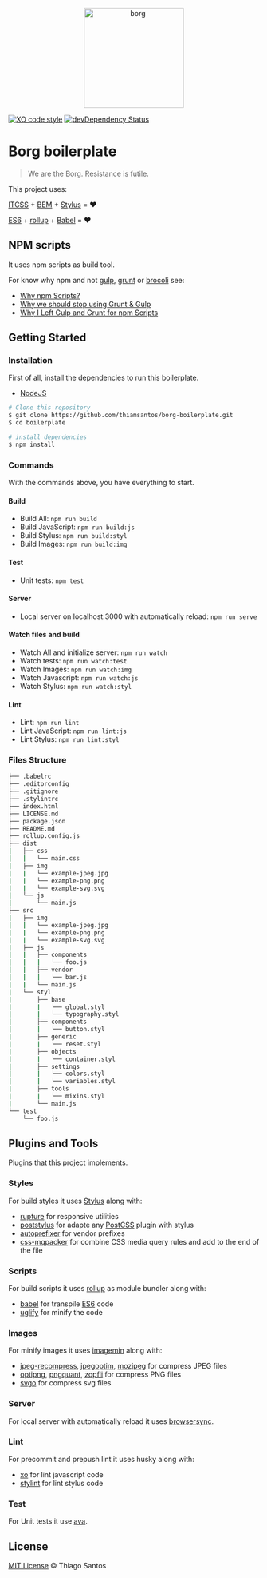<p align="center">
  <img src="https://github.com/thiamsantos/borg-boilerplate/raw/master/logo-borg.jpg" width="200" alt="borg">
</p>

[![XO code style](https://img.shields.io/badge/code_style-XO-5ed9c7.svg)](https://github.com/sindresorhus/xo)
[![devDependency Status](https://david-dm.org/thiamsantos/boilerplate/dev-status.svg)](https://david-dm.org/thiamsantos/boilerplate#info=devDependencies)

# Borg boilerplate
> We are the Borg. Resistance is futile.

This project uses:

[ITCSS](http://itcss.io/) + [BEM](http://getbem.com/) + [Stylus](http://stylus-lang.com/) = :heart:

[ES6](http://www.ecma-international.org/ecma-262/6.0/) + [rollup](http://rollupjs.org/) + [Babel](http://babeljs.io/) = :heart:

## NPM scripts
It uses npm scripts as build tool.

For know why npm and not [gulp](http://gulpjs.com/), [grunt](http://gruntjs.com/) or [brocoli](http://broccolijs.com/) see:
- [Why npm Scripts?](https://css-tricks.com/why-npm-scripts/)
- [Why we should stop using Grunt & Gulp](https://www.keithcirkel.co.uk/why-we-should-stop-using-grunt/)
- [Why I Left Gulp and Grunt for npm Scripts](https://medium.freecodecamp.com/why-i-left-gulp-and-grunt-for-npm-scripts-3d6853dd22b8#.2kksm6vo8)

## Getting Started
### Installation
First of all, install the dependencies to run this boilerplate.
- [NodeJS](https://nodejs.org/en/)

```sh
# Clone this repository
$ git clone https://github.com/thiamsantos/borg-boilerplate.git
$ cd boilerplate

# install dependencies
$ npm install
```

### Commands
With the commands above, you have everything to start.

#### Build
- Build All: `npm run build`
- Build JavaScript: `npm run build:js`
- Build Stylus: `npm run build:styl`
- Build Images: `npm run build:img`

#### Test
- Unit tests: `npm test`

#### Server
- Local server on localhost:3000 with automatically reload: `npm run serve`

#### Watch files and build
- Watch All and initialize server: `npm run watch`
- Watch tests: `npm run watch:test`
- Watch Images: `npm run watch:img`
- Watch Javascript: `npm run watch:js`
- Watch Stylus: `npm run watch:styl`

#### Lint
- Lint: `npm run lint`
- Lint JavaScript: `npm run lint:js`
- Lint Stylus: `npm run lint:styl`

### Files Structure
```sh
├── .babelrc
├── .editorconfig
├── .gitignore
├── .stylintrc
├── index.html
├── LICENSE.md
├── package.json
├── README.md
├── rollup.config.js
├── dist
|   ├── css
|   |   └── main.css
|   ├── img
|   |   └── example-jpeg.jpg
|   |   └── example-png.png
|   |   └── example-svg.svg
|   └── js
|       └── main.js
├── src
|   ├── img
|   |   └── example-jpeg.jpg
|   |   └── example-png.png
|   |   └── example-svg.svg
|   ├── js
|   |   ├── components
|   |   |   └── foo.js
|   |   ├── vendor
|   |   |   └── bar.js
|   |   └── main.js
|   └── styl
|       ├── base
|       |   └── global.styl
|       |   └── typography.styl
|       ├── components
|       |   └── button.styl
|       ├── generic
|       |   └── reset.styl
|       ├── objects
|       |   └── container.styl
|       ├── settings
|       |   └── colors.styl
|       |   └── variables.styl
|       ├── tools
|       |   └── mixins.styl
|       └── main.js
└── test
    └── foo.js
```

## Plugins and Tools
Plugins that this project implements.

### Styles
For build styles it uses [Stylus](http://stylus-lang.com/) along with:
- [rupture](http://jescalan.github.io/rupture/) for responsive utilities
- [poststylus](https://github.com/seaneking/poststylus) for adapte any [PostCSS](http://postcss.org/) plugin with stylus
- [autoprefixer](https://github.com/postcss/autoprefixer) for vendor prefixes
- [css-mqpacker](https://github.com/hail2u/node-css-mqpacker) for combine CSS media query rules and add to the end of the file

### Scripts
For build scripts it uses [rollup](http://rollupjs.org/) as module bundler along with:
- [babel](https://babeljs.io/) for transpile [ES6](http://www.ecma-international.org/ecma-262/6.0/) code
- [uglify](https://github.com/mishoo/UglifyJS) for minify the code

### Images
For minify images it uses [imagemin](https://github.com/imagemin/imagemin) along with:
- [jpeg-recompress](https://github.com/imagemin/imagemin-jpeg-recompress), [jpegoptim](https://github.com/imagemin/imagemin-jpegoptim), [mozjpeg](https://github.com/imagemin/imagemin-mozjpeg) for compress JPEG files
- [optipng](https://github.com/imagemin/imagemin-optipng), [pngquant](https://github.com/imagemin/imagemin-pngquant), [zopfli](https://github.com/imagemin/imagemin-zopfli) for compress PNG files
- [svgo](https://github.com/imagemin/imagemin-svgo) for compress svg files

### Server
For local server with automatically reload it uses [browsersync](https://www.browsersync.io/).

### Lint
For precommit and prepush lint it uses husky along with:
- [xo](https://github.com/sindresorhus/xo) for lint javascript code
- [stylint](https://www.npmjs.com/package/stylint) for lint stylus code

### Test
For Unit tests it use [ava](https://github.com/avajs/ava).

## License
[MIT License](https://opensource.org/licenses/MIT) &copy; Thiago Santos
